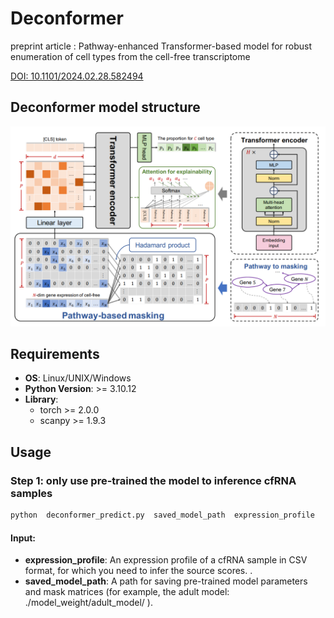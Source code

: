 # Deconformer

preprint article : Pathway-enhanced Transformer-based model for robust enumeration of cell types from the cell-free transcriptome

[DOI: 10.1101/2024.02.28.582494](https://doi.org/10.1101/2024.02.28.582494)

## Deconformer model structure
![model structure](model_structure.png)

## Requirements

- **OS**: Linux/UNIX/Windows
- **Python Version**: >= 3.10.12
- **Library**:
  - torch >= 2.0.0
  - scanpy >= 1.9.3

## Usage

### Step 1: only use pre-trained the model to inference cfRNA samples

```python
python  deconformer_predict.py  saved_model_path  expression_profile 
```

#### Input:

- **expression_profile**: An expression profile of a cfRNA sample in CSV format, for which you need to infer the source scores. .
- **saved_model_path**: A path for saving pre-trained model parameters and mask matrices (for example, the adult model:  ./model_weight/adult_model/ ).

